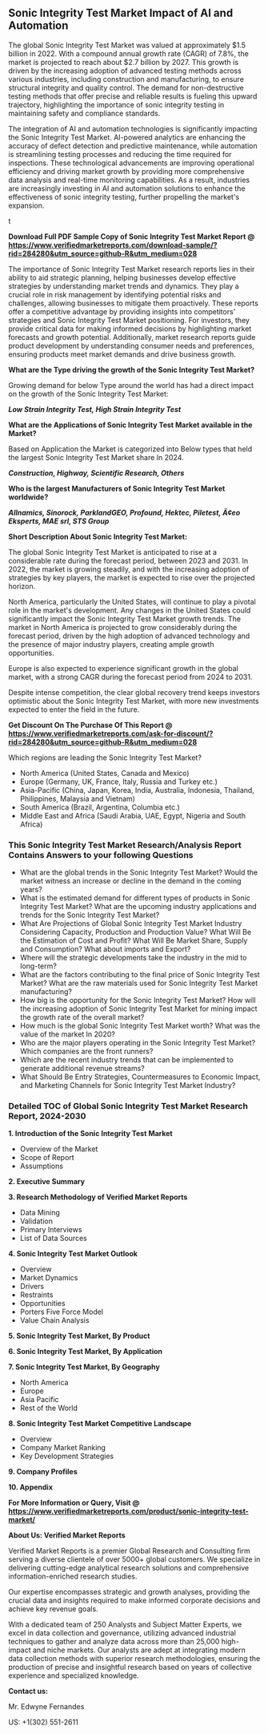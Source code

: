 <h2>Sonic Integrity Test Market Impact of AI and Automation</h2><p>The global Sonic Integrity Test Market was valued at approximately $1.5 billion in 2022. With a compound annual growth rate (CAGR) of 7.8%, the market is projected to reach about $2.7 billion by 2027. This growth is driven by the increasing adoption of advanced testing methods across various industries, including construction and manufacturing, to ensure structural integrity and quality control. The demand for non-destructive testing methods that offer precise and reliable results is fueling this upward trajectory, highlighting the importance of sonic integrity testing in maintaining safety and compliance standards.</p><p>The integration of AI and automation technologies is significantly impacting the Sonic Integrity Test Market. AI-powered analytics are enhancing the accuracy of defect detection and predictive maintenance, while automation is streamlining testing processes and reducing the time required for inspections. These technological advancements are improving operational efficiency and driving market growth by providing more comprehensive data analysis and real-time monitoring capabilities. As a result, industries are increasingly investing in AI and automation solutions to enhance the effectiveness of sonic integrity testing, further propelling the market's expansion.</p>t</p><p id="" class=""><strong>Download Full PDF Sample Copy of Sonic Integrity Test Market Report @ <a href="https://www.verifiedmarketreports.com/download-sample/?rid=284280&utm_source=github-R&utm_medium=028" target="_blank">https://www.verifiedmarketreports.com/download-sample/?rid=284280&utm_source=github-R&utm_medium=028</a></strong></p><p>The importance of&nbsp;Sonic Integrity Test Market research reports lies in their ability to aid strategic planning, helping businesses develop effective strategies by understanding market trends and dynamics. They play a crucial role in risk management by identifying potential risks and challenges, allowing businesses to mitigate them proactively. These reports offer a competitive advantage by providing insights into competitors' strategies and Sonic Integrity Test Market positioning. For investors, they provide critical data for making informed decisions by highlighting market forecasts and growth potential. Additionally, market research reports guide product development by understanding consumer needs and preferences, ensuring products meet market demands and drive business growth.</p><p><strong>What are the&nbsp;Type driving the growth of the Sonic Integrity Test Market?</strong></p><p id="" class="">Growing demand for below Type around the world has had a direct impact on the growth of the Sonic Integrity Test Market:</p><em><strong>Low Strain Integrity Test, High Strain Integrity Test</strong></em></p><strong>What are the&nbsp;Applications&nbsp;of Sonic Integrity Test Market available in the Market?</strong></p><p id="" class="">Based on Application the Market is categorized into Below types that held the largest Sonic Integrity Test Market share In 2024.</p><em><strong>Construction, Highway, Scientific Research, Others</strong></em></p><strong>Who is the largest Manufacturers of Sonic Integrity Test Market worldwide?</strong></p><p><em><strong>Allnamics, Sinorock, ParklandGEO, Profound, Hektec, Piletest, Ä¢eo Eksperts, MAE srl, STS Group</strong></em></p><p id="" class=""><strong>Short Description About Sonic Integrity Test Market:</strong></p><p>The global Sonic Integrity Test Market is anticipated to rise at a considerable rate during the forecast period, between 2023 and 2031. In 2022, the market is growing steadily, and with the increasing adoption of strategies by key players, the market is expected to rise over the projected horizon.</p><p>North America, particularly the United States, will continue to play a pivotal role in the market's development. Any changes in the United States could significantly impact the Sonic Integrity Test Market growth trends. The market in North America is projected to grow considerably during the forecast period, driven by the high adoption of advanced technology and the presence of major industry players, creating ample growth opportunities.</p><p>Europe is also expected to experience significant growth in the global market, with a strong CAGR during the forecast period from 2024 to 2031.</p><p>Despite intense competition, the clear global recovery trend keeps investors optimistic about the Sonic Integrity Test Market, with more new investments expected to enter the field in the future.</p><p id="" class=""><strong>Get Discount On The Purchase Of This Report @ <a href="https://www.verifiedmarketreports.com/ask-for-discount/?rid=284280&utm_source=github-R&utm_medium=028" target="_blank">https://www.verifiedmarketreports.com/ask-for-discount/?rid=284280&utm_source=github-R&utm_medium=028</a></strong></p>Which regions are leading the Sonic Integrity Test Market?</p><ul><li>North America (United States, Canada and Mexico)</li><li>Europe (Germany, UK, France, Italy, Russia and Turkey etc.)</li><li>Asia-Pacific (China, Japan, Korea, India, Australia, Indonesia, Thailand, Philippines, Malaysia and Vietnam)</li><li>South America (Brazil, Argentina, Columbia etc.)</li><li>Middle East and Africa (Saudi Arabia, UAE, Egypt, Nigeria and South Africa)</li></ul><h3 id="" class="">This Sonic Integrity Test Market Research/Analysis Report Contains Answers to your following Questions</h3><ul><li>What are the global trends in the Sonic Integrity Test Market? Would the market witness an increase or decline in the demand in the coming years?</li><li>What is the estimated demand for different types of products in Sonic Integrity Test Market? What are the upcoming industry applications and trends for the Sonic Integrity Test Market?</li><li>What Are Projections of Global Sonic Integrity Test Market Industry Considering Capacity, Production and Production Value? What Will Be the Estimation of Cost and Profit? What Will Be Market Share, Supply and Consumption? What about imports and Export?</li><li>Where will the strategic developments take the industry in the mid to long-term?</li><li>What are the factors contributing to the final price of Sonic Integrity Test Market? What are the raw materials used for Sonic Integrity Test Market manufacturing?</li><li>How big is the opportunity for the Sonic Integrity Test Market? How will the increasing adoption of Sonic Integrity Test Market for mining impact the growth rate of the overall market?</li><li>How much is the global Sonic Integrity Test Market worth? What was the value of the market In 2020?</li><li>Who are the major players operating in the Sonic Integrity Test Market? Which companies are the front runners?</li><li>Which are the recent industry trends that can be implemented to generate additional revenue streams?</li><li>What Should Be Entry Strategies, Countermeasures to Economic Impact, and Marketing Channels for Sonic Integrity Test Market Industry?</li></ul><h3 id="" class="">Detailed TOC of Global Sonic Integrity Test Market Research Report, 2024-2030</h3><p id="" class=""><strong>1. Introduction of the Sonic Integrity Test Market</strong></p><ul><li>Overview of the Market</li><li>Scope of Report</li><li>Assumptions</li></ul><p id="" class=""><strong>2. Executive Summary</strong></p><p id="" class=""><strong>3. Research Methodology of Verified Market Reports</strong></p><ul><li>Data Mining</li><li>Validation</li><li>Primary Interviews</li><li>List of Data Sources</li></ul><p id="" class=""><strong>4. Sonic Integrity Test Market Outlook</strong></p><ul><li>Overview</li><li>Market Dynamics</li><li>Drivers</li><li>Restraints</li><li>Opportunities</li><li>Porters Five Force Model</li><li>Value Chain Analysis</li></ul><p id="" class=""><strong>5. Sonic Integrity Test Market, By Product</strong></p><p id="" class=""><strong>6. Sonic Integrity Test Market, By Application</strong></p><p id="" class=""><strong>7. Sonic Integrity Test Market, By Geography</strong></p><ul><li>North America</li><li>Europe</li><li>Asia Pacific</li><li>Rest of the World</li></ul><p id="" class=""><strong>8. Sonic Integrity Test Market Competitive Landscape</strong></p><ul><li>Overview</li><li>Company Market Ranking</li><li>Key Development Strategies</li></ul><p id="" class=""><strong>9. Company Profiles</strong></p><p id="" class=""><strong>10. Appendix</strong></p><p id="" class=""><strong>For More Information or Query, Visit @ <a href="https://www.verifiedmarketreports.com/product/sonic-integrity-test-market/" target="_blank">https://www.verifiedmarketreports.com/product/sonic-integrity-test-market/</a></strong></p><p id="" class=""><strong>About Us: Verified Market Reports</strong></p><p id="" class="">Verified Market Reports is a premier Global Research and Consulting firm serving a diverse clientele of over 5000+ global customers. We specialize in delivering cutting-edge analytical research solutions and comprehensive information-enriched research studies.</p><p id="" class="">Our expertise encompasses strategic and growth analyses, providing the crucial data and insights required to make informed corporate decisions and achieve key revenue goals.</p><p id="" class="">With a dedicated team of 250 Analysts and Subject Matter Experts, we excel in data collection and governance, utilizing advanced industrial techniques to gather and analyze data across more than 25,000 high-impact and niche markets. Our analysts are adept at integrating modern data collection methods with superior research methodologies, ensuring the production of precise and insightful research based on years of collective experience and specialized knowledge.</p><p id="" class=""><strong>Contact us:</strong></p><p id="" class="">Mr. Edwyne Fernandes</p><p id="" class="">US: +1(302) 551-2611</p>